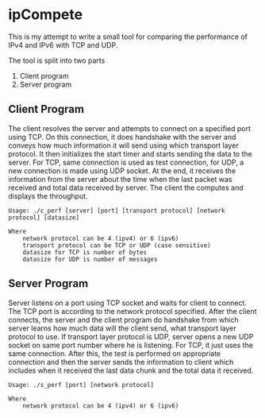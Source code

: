 ipCompete
=========

This is my attempt to write a small tool for comparing the performance of IPv4 and IPv6 with TCP and UDP.

The tool is split into two parts

1. Client program
2. Server program


Client Program
---------------

The client resolves the server and attempts to connect on a specified
port using TCP. On this connection, it does handshake with the server
and conveys how much information it will send using which transport
layer protocol. It then initializes the start timer and starts sending
the data to the server. For TCP, same connection is used as test 
connection, for UDP, a new connection is made using UDP socket.
At the end, it receives the information from the server about the time
when the last packet was received and total data received by server.
The client the computes and displays the throughput.

	Usage: ./c_perf [server] [port] [transport protocol] [network protocol] [datasize]

	Where 
		network protocol can be 4 (ipv4) or 6 (ipv6)
		transport protocol can be TCP or UDP (case sensitive)
		datasize for TCP is number of bytes
		datasize for UDP is number of messages





Server Program
---------------

Server listens on a port using TCP socket and waits for client to connect.
The TCP port is according to the network protocol specified. After the client
connects, the server and the client program do handshake from which server
learns how much data will the client send, what transport layer protocol to use.
If transport layer protocol is UDP, server opens a new UDP socket on same port
number where he is listening. For TCP, it just uses the same connection. 
After this, the test is performed on appropriate connection and then the server
sends the information to client which includes when it received the last data
chunk and the total data it received.

	Usage: ./s_perf [port] [network protocol] 

	Where 
		network protocol can be 4 (ipv4) or 6 (ipv6)
